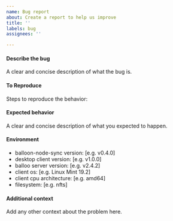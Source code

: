 ```yaml
---
name: Bug report
about: Create a report to help us improve
title: ''
labels: bug
assignees: ''

---
```


#### Describe the bug
A clear and concise description of what the bug is.

#### To Reproduce
Steps to reproduce the behavior:

#### Expected behavior
A clear and concise description of what you expected to happen.

#### Environment
 - balloon-node-sync version: [e.g. v0.4.0]
 - desktop client version: [e.g. v1.0.0]
 - balloo server version: [e.g. v2.4.2]
 - client os: [e.g. Linux Mint 19.2]
 - client cpu architecture: [e.g. amd64]
 - filesystem: [e.g. nfts]

#### Additional context
Add any other context about the problem here.
